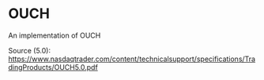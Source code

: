 # OUCH
An implementation of OUCH

Source (5.0): https://www.nasdaqtrader.com/content/technicalsupport/specifications/TradingProducts/OUCH5.0.pdf
